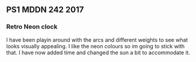 ## PS1 MDDN 242 2017

### Retro Neon clock

I have been playin around with the arcs and different weights to see what looks visually appealing. I like the neon colours so im going to stick with that. I have now added time and changed the sun a bit to accommodate it. 